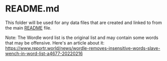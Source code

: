 # README.md

This folder will be used for any data files that are created and linked to from the main [README](../README.md) file.

Note: The Wordle word list is the original list and may contain some words that may be offensive. Here's an article about it: <https://www.reportr.world/news/wordle-removes-insensitive-words-slave-wench-in-word-list-a4677-20220216>
